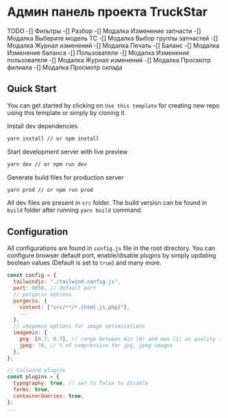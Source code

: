 # Админ панель проекта TruckStar

TODO
-[] Фильтры
-[] Разбор
	-[] Модалка Изменение запчасти
	-[] Модалка Выберите модель ТС
	-[] Модалка Выбор группы запчастей
	-[] Модалка Журнал изменений
	-[] Модалка Печать
-[] Баланс
	-[] Модалка Изменение баланса
-[] Пользователи
	-[] Модалка Изменение пользователя
	-[] Модалка Журнал изменений
	-[] Модалка Просмотр филиала
	-[] Модалка Просмотр склада
	
## Quick Start

You can get started by clicking on `Use this template` for creating new repo using this template or simply by cloning it.

Install dev dependencies

```sh
yarn install // or npm install
```

Start development server with live preview

```sh
yarn dev // or npm run dev
```

Generate build files for production server

```sh
yarn prod // or npm run prod
```

All dev files are present in `src` folder. The build version can be found in `build` folder after running `yarn build` command.

## Configuration

All configurations are found in `config.js` file in the root directory. You can configure browser default port, enable/disable plugins by simply updating boolean values (Default is set to `true`) and many more.

```js
const config = {
  tailwindjs: "./tailwind.config.js",
  port: 9050, // default port
  // purgecss options
  purgecss: {
    content: ["src/**/*.{html,js,php}"],
    ...
  },
  // imagemin options for image optimizations
  imagemin: {
    png: [0.7, 0.7], // range between min (0) and max (1) as quality - 70% with current values for png images,
    jpeg: 70, // % of compression for jpg, jpeg images
  },
};

// tailwind plugins
const plugins = {
  typography: true, // set to false to disable
  forms: true,
  containerQueries: true,
};
...
```